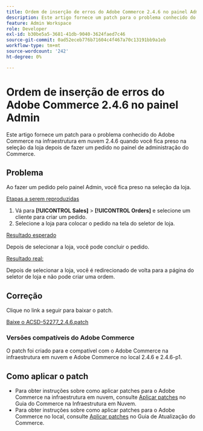 ```yaml
---
title: Ordem de inserção de erros do Adobe Commerce 2.4.6 no painel Admin
description: Este artigo fornece um patch para o problema conhecido do Adobe Commerce na infraestrutura em nuvem 2.4.6 quando você fica preso na seleção da loja depois de fazer um pedido no painel de administração do Commerce.
feature: Admin Workspace
role: Developer
exl-id: b30be5a5-3681-41db-9040-3624faed7c46
source-git-commit: 0ad52eceb776b71604c4f467a70c13191bb9a1eb
workflow-type: tm+mt
source-wordcount: '242'
ht-degree: 0%

---
```


# Ordem de inserção de erros do Adobe Commerce 2.4.6 no painel Admin

Este artigo fornece um patch para o problema conhecido do Adobe Commerce na infraestrutura em nuvem 2.4.6 quando você fica preso na seleção da loja depois de fazer um pedido no painel de administração do Commerce.

## Problema

Ao fazer um pedido pelo painel Admin, você fica preso na seleção da loja.

<u>Etapas a serem reproduzidas</u>

1. Vá para **[!UICONTROL Sales]** > **[!UICONTROL Orders]** e selecione um cliente para criar um pedido.
2. Selecione a loja para colocar o pedido na tela do seletor de loja.

<u>Resultado esperado</u>

Depois de selecionar a loja, você pode concluir o pedido.

<u>Resultado real:</u>

Depois de selecionar a loja, você é redirecionado de volta para a página do seletor de loja e não pode criar uma ordem.

## Correção

Clique no link a seguir para baixar o patch.

[Baixe o ACSD-52277_2.4.6.patch](assets/ACSD-52277_2.4.6.patch.zip)

### Versões compatíveis do Adobe Commerce

O patch foi criado para e compatível com o Adobe Commerce na infraestrutura em nuvem e Adobe Commerce no local 2.4.6 e 2.4.6-p1.

## Como aplicar o patch

* Para obter instruções sobre como aplicar patches para o Adobe Commerce na infraestrutura em nuvem, consulte [Aplicar patches](/docs/commerce-cloud-service/user-guide/develop/upgrade/apply-patches.html) no Guia do Commerce na Infraestrutura em Nuvem.
* Para obter instruções sobre como aplicar patches para o Adobe Commerce no local, consulte [Aplicar patches](/docs/commerce-operations/upgrade-guide/patches/apply.html?lang=en#composer) no Guia de Atualização do Commerce.
